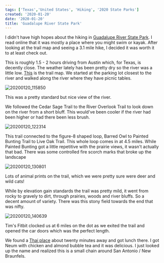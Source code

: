 ```yaml
---
tags: ['Texas','United States', 'Hiking', '2020 State Parks']
created: '2020-01-20'
date: '2020-01-20'
title: 'Guadalupe River State Park'
---
```


I didn't have high hopes about the hiking in [Guadalupe River State Park](https://tpwd.texas.gov/state-parks/guadalupe-river). I read online that it was mostly a place where you might swim or kayak. After looking at the trail map and seeing a 3.1 mile hike, I decided it was worth it to at least check out. 

This is roughly 1.5 - 2 hours driving from Austin which, for Texas, is decently close. The weather lately has been pretty dry so the river was a little low. [This](https://tpwd.texas.gov/publications/pwdpubs/media/park_maps/pwd_mp_p4505_0040j.pdf) is the trail map. We started at the parking lot closest to the river and walked along the river where they have picnic tables.

![20200120_115850](/images/20200120_115850.jpg)

This was a pretty standard but nice view of the river.

We followed the Cedar Sage Trail to the River Overlook Trail to look down on the river from a short bluff. This would've been cooler if the river had been higher or had there been less brush.

![20200120_122314](/images/20200120_122314.jpg)

This trail connected to the figure-8 shaped loop, Barred Owl to Painted Bunting Trail to Live Oak Trail. This whole loop comes in at 4.5 miles. While Painted Bunting got a little repetitive with the prairie views, it wasn't actually that bad. There was some controlled fire scorch marks that broke up the landscape

![20200120_130801](/images/20200120_130801.jpg)

Lots of animal prints on the trail, which we were pretty sure were deer and wild cats!

While by elevation gain standards the trail was pretty mild, it went from rocky to gravely to dirt, through prairies, woods and river bluffs. So a decent amount of variety. There was this stony field towards the end that was nifty. 

![20200120_140639](/images/20200120_140639.jpg)

Tim's Fitbit clocked us at 6 miles on the dot as we exited the trail and opened the car doors which was the perfect length. 

We found a [Thai place](https://www.yelp.com/biz/thai-lao-orchid-bulverde) about twenty minutes away and got lunch there. I got Neum with chicken and almond bubble tea and it was delicious. I just looked up the name and realized this is a small chain around San Antonio / New Braunfels.